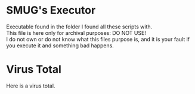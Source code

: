 # SMUG's Executor
Executable found in the folder I found all these scripts with.
<br>
This file is here only for archival purposes: DO NOT USE!
<br>
I do not own or do not know what this files purpose is, and it is your fault if you execute it and something bad happens.

# Virus Total
Here is a virus total.
